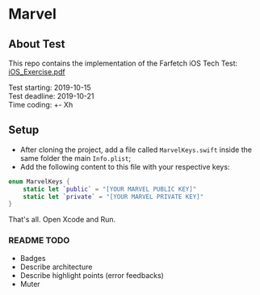 # Marvel



## About Test
This repo contains the implementation of the Farfetch iOS Tech Test: <br>
[iOS_Exercise.pdf](./iOS_Exercise.pdf)

Test starting: 2019-10-15 <br>
Test deadline: 2019-10-21 <br>
Time coding: +- Xh

## Setup
- After cloning the project, add a file called `MarvelKeys.swift` inside the same folder the main `Info.plist`; 
- Add the following content to this file with your respective keys:
```swift
enum MarvelKeys {
    static let `public` = "[YOUR MARVEL PUBLIC KEY]"
    static let `private` = "[YOUR MARVEL PRIVATE KEY]"
}
```

That's all. Open Xcode and Run. 

### README TODO
- Badges
- Describe architecture
- Describe highlight points (error feedbacks)
- Muter
